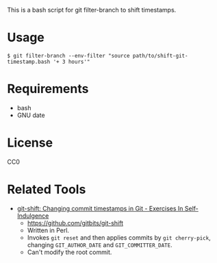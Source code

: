 This is a bash script for git filter-branch to shift timestamps.

# Usage

```
$ git filter-branch --env-filter "source path/to/shift-git-timestamp.bash '+ 3 hours'"
```

# Requirements

- bash
- GNU date

# License

CC0

# Related Tools

- [git-shift: Changing commit timestamps in Git - Exercises In Self-Indulgence](http://blog.akinori.org/2010/03/01/git-shift/)
  - https://github.com/gitbits/git-shift
  - Written in Perl.
  - Invokes `git reset` and then applies commits by `git cherry-pick`, changing `GIT_AUTHOR_DATE` and `GIT_COMMITTER_DATE`.
  - Can't modify the root commit.
